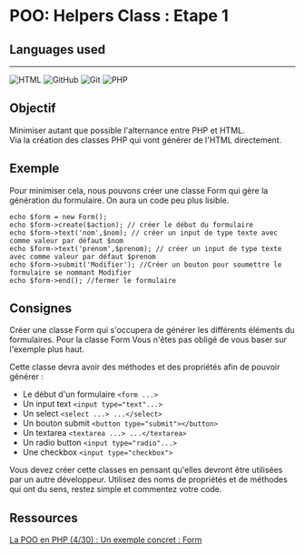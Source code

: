 # POO: Helpers Class : Etape 1

## Languages used
***

![](images/languages/html.svg "HTML")
![](images/languages/github.svg "GitHub")
![](images/languages/git.svg "Git")
![](images/languages/php.svg "PHP")

## Objectif

Minimiser autant que possible l'alternance entre PHP et HTML. <br>
Via la création des classes PHP qui vont générer de l'HTML directement.

## Exemple

Pour minimiser cela, nous pouvons créer une classe Form qui gère la génération du formulaire. On aura un code peu plus lisible.

````
echo $form = new Form();
echo $form->create($action); // créer le début du formulaire
echo $form->text('nom',$nom); // créer un input de type texte avec comme valeur par défaut $nom
echo $form->text('prenom',$prenom); // créer un input de type texte avec comme valeur par défaut $prenom
echo $form->submit('Modifier'); //Créer un bouton pour soumettre le formulaire se nommant Modifier
echo $form->end(); //fermer le formulaire 

````

## Consignes

Créer une classe Form qui s'occupera de générer les différents éléments du formulaires. Pour la classe Form Vous n'êtes pas obligé de vous baser sur l'exemple plus haut.

Cette classe devra avoir des méthodes et des propriétés afin de pouvoir générer :

- Le début d'un formulaire `<form ...>`
- Un input text `<input type="text"...>`
- Un select `<select ...> ...</select>`
- Un bouton submit `<button type="submit"></button>`
- Un textarea `<textarea ...> ...</textarea>`
- Un radio button `<input type="radio"...>`
- Une checkbox `<input type="checkbox">`

Vous devez créer cette classes en pensant qu'elles devront être utilisées par un autre développeur. Utilisez des noms de propriétés et de méthodes qui ont du sens, restez simple et commentez votre code.

## Ressources

[La POO en PHP (4/30) : Un exemple concret : Form](https://www.youtube.com/watch?v=rTGmcdFAWqw)